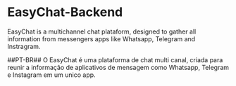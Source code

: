 # EasyChat-Backend

EasyChat is a multichannel chat plataform, designed to gather all information from messengers apps like Whatsapp, Telegram and Instragram.

##PT-BR##
O EasyChat é uma plataforma de chat multi canal, criada para reunir a informação de aplicativos de mensagem como Whatsapp, Telegram e Instagram em um unico app.
